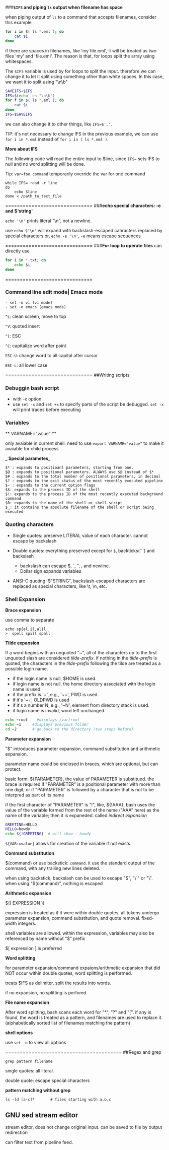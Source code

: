 ###**`$IFS` and piping `ls` output when filename has space**

when piping output of `ls` to a command that accepts filenames, consider this example

```bash
for i in $( ls *.eml ); do
    cat $i
done
```
 if there are spaces in filenames, like 'my file.eml', it will be treated as two files 'my' and 'file.eml'. The reason is that, for loops split the array using whitespaces. 

 The `$IFS` variable is used by for loops to split the input. therefore we can change it to let it split using something other than white spaces. In this case, we want it to split using "\n\b" 

```bash
SAVEIFS=$IFS
IFS=$(echo -en "\n\b")
for f in $( ls *.eml ); do
    cat $i
done
IFS=$SAVEIFS
```
 
we can also change it to other things, like `IFS=$','`. 

TIP: it's not necessary to change IFS in the previous example, we can use `for i in *.eml` instead of `for i in ( ls *.eml )`.

**More about IFS**

The following code will read the entire input to $line, since `IFS=` sets IFS to null and no word splitting will be done.

Tip: `var=foo command` temporarily override the var for one command

```
while IFS= read -r line
do    
    echo $line
done < /path_to_text_file
```



==============================
###**echo special characters: -e and $'string'**

`echo '\n'` prints literal "\n", not a newline.

use `echo $'\n'` will expand with backslash-escaped cahracters replaced by special characters
or, `echo -e '\n'`, `-e` means escape sequences

==============================
###**For loop to operate files**
can directly use 

```bash
for i in *.txt; do
    echo $i
done
```

==============================
### Command line edit mode| Emacs mode
    - set -o vi (vi mode)
    - set -o emacs (emacs mode)

`^L`: clean screen, move to top

`^V`: quoted insert

`^[`: ESC

`^C`: capitalize word after point

`ESC-U`: change word to all capital after cursor

`ESC-L`: all lower case

==============================
##Writing scripts

### Debuggin bash script 
* with -x option
* use `set -x` and `set +x` to specify parts of the script be debugged. `set -x` will print traces before executing


### Variables

** VARNAME="value" **

only avaiable in current shell. need to use `export VARNAME="value"` to make it avaiable for child process

**_ Special parametes_**

```
$* : expands to positioanl parameters, starting from one. 
$@ : expands to positional parameters. ALWAYS use $@ instead of $*
$# : expands to the total number of positional parameters, in decimal
$? : expands to the exit status of the most recently executed pipeline
$- : expands to the current option flags
$$: expands to the process ID of the shell
$!: expands to the process ID of the most recently executed background command
$0: expands to the name of the shell or shell script
$_: it contains the absolute filename of the shell or script being executed
```

### Quoting characters

* Single quotes: preserve LITERAL value of each character. cannot escape by backslash

* Double quotes: everything preserved except for `$`, backticks(`\``) and backslash

    - backslash can escape $, \`, ", \, and newline. 
    - Dollar sign expands variables

* ANSI-C quoting: $"STRING", backslash-escaped characters are replaced as special characters, like \t, \n, etc.


### Shell Expansion

**Brace expansion**

use comma to separate

```
echo sp{el,il,al}l
>  spell spill spall
```

**Tilde expansion**

If a word begins with an unquoted "~", all of the characters up to the first unquoted slash are considered _tilde-prefix_. if nothing in the _tilde-prefix_ is quoted, the characters in the _tilde-prefix_ following the tilde are treated as a possible login name. 

* if the login name is null, $HOME is used. 
* if login name is not null, the home directory associated with the login name is used
* if the prefix is '+', e.g., '~+', PWD is used.
* if it's '~-', OLDPWD is used
* if it's a number N, e.g., '~N', element from directory stack is used.
* if login name is invalid, word left unchanged. 


```bash
echo ~root    #displays /var/root
echo ~1     #displays previous folder
cd ~2       # go back to the directory (two steps before)
```

**Parameter expansion**

"$" introduces parameter expansion, command substitution and arithmetic expansion.

parameter name could be enclosed in braces, which are optional, but can protect.

basic form: ${PARAMETER}, the value of PARAMETER is substitued. the brace is required if "PARAMETER" is a positional parameter with more than one digit, or if "PARAMETER" is followed by a character that is not to be interpred as part of its name

if the first character of "PARAMETER" is "!", like, ${!AAA}, bash uses the value of the variable formed from the rest of the name ("AAA" here) as the name of the variable; then it is expaneded. called _indirect expansion_


```bash
GREETING=HELLO
HELLO=howdy
echo ${!GREETING}  # will show : howdy
```


`${VAR:=value}` allows for creation of the variable if not exists.

**Command substitution**

$(command) or use backstick: `command`. it use the standard output of the command, with any trailing new lines deleted. 

when using backstick, backslash can be used to escape "$", "\`" or "\". when using "$(command)", nothing is escaped


**Arithmetic expansion**

$(( EXPRESSION ))

expression is treated as if it were within double quotes. all tokens undergo parameter expansion, command substitution, and quote removal. fixed-width integers. 

shell variables are allowed. within the expression, variables may also be referenced by name without "$" prefix

$[ expression ] is preferred


**Word splitting**

for parameter expansion/command expaions/arithmetic expansion that did NOT occur within double quotes, word splitting is performed.

treats $IFS as delimiter, split the results into words. 

if no expansion, no splitting is perfored.


**File name expansion**

After word splitting, bash scans each word for "\*", "?" and "[".  if any is found, the word is treated as a pattern, and filenames are used to replace it. (alphabetically sorted list of filenames matching the pattern)


**shell options**

use `set -o` to view all options


========================================
##Regex and grep

`grep pattern filename`

single quotes: all literal.

double quote: escape special characters 


**pattern matching without grep**

```
ls -ld [a-c]*       # files starting with a,b,c
```


## GNU sed stream editor

stream editor, does not change original input. can be saved to file by output redirection

can filter text from pipeline feed.
